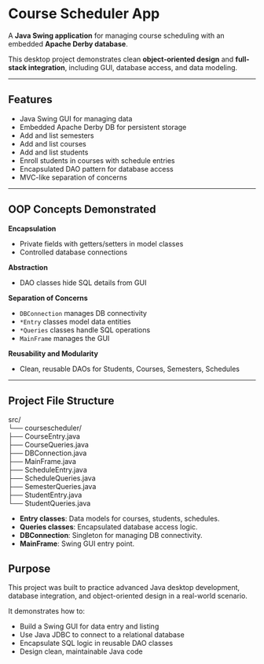 # Course Scheduler App

A **Java Swing application** for managing course scheduling with an embedded **Apache Derby database**.  

This desktop project demonstrates clean **object-oriented design** and **full-stack integration**, including GUI, database access, and data modeling.

---

## Features

- Java Swing GUI for managing data  
- Embedded Apache Derby DB for persistent storage  
- Add and list semesters  
- Add and list courses  
- Add and list students  
- Enroll students in courses with schedule entries  
- Encapsulated DAO pattern for database access  
- MVC-like separation of concerns

---

## OOP Concepts Demonstrated

**Encapsulation**  
- Private fields with getters/setters in model classes  
- Controlled database connections  

**Abstraction**  
- DAO classes hide SQL details from GUI  

**Separation of Concerns**  
- `DBConnection` manages DB connectivity  
- `*Entry` classes model data entities  
- `*Queries` classes handle SQL operations  
- `MainFrame` manages the GUI  

**Reusability and Modularity**  
- Clean, reusable DAOs for Students, Courses, Semesters, Schedules  

---

## Project File Structure
src/<br />
└── coursescheduler/<br />
    ├── CourseEntry.java<br />
    ├── CourseQueries.java<br />
    ├── DBConnection.java<br />
    ├── MainFrame.java<br />
    ├── ScheduleEntry.java<br />
    ├── ScheduleQueries.java<br />
    ├── SemesterQueries.java<br />
    ├── StudentEntry.java<br />
    └── StudentQueries.java<br />


- **Entry classes**: Data models for courses, students, schedules.  
- **Queries classes**: Encapsulated database access logic.  
- **DBConnection**: Singleton for managing DB connectivity.  
- **MainFrame**: Swing GUI entry point.

## Purpose

This project was built to practice advanced Java desktop development, database integration, and object-oriented design in a real-world scenario.

It demonstrates how to:
- Build a Swing GUI for data entry and listing
- Use Java JDBC to connect to a relational database
- Encapsulate SQL logic in reusable DAO classes
- Design clean, maintainable Java code
